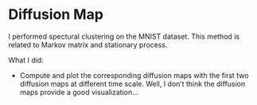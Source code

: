 # Diffusion Map
I performed spectural clustering on the MNIST dataset. This method is related to Markov matrix and stationary process.

What I did:
* Compute and plot the corresponding diffusion maps with the first two diffusion maps at different time scale. Well, I don’t think the diffusion maps provide a good visualization…

  